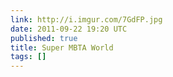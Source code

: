 ```yaml
---
link: http://i.imgur.com/7GdFP.jpg
date: 2011-09-22 19:20 UTC
published: true
title: Super MBTA World
tags: []
---
```




